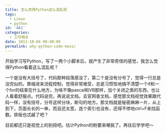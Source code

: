 ```yaml
---
title: 怎么觉得Python这么混乱呢
tags:
  - Linux
  - python
id: '461'
categories:
  - 工作相关
date: 2011-10-04 00:49:09
permalink: why-python-code-mess/
---
```


开始学习写Python，写了一两个小脚本后，就产生了非常奇怪的感觉，我怎么觉得Python看着这么混乱呢？

一个是没有大括号了，代码那种段落感没了，第二个是没有分号了，觉得一行总是没完似的。靠缩进来流程控制，觉得非常难受，总是习惯性地搞不清楚一个if和一个for的结束在什么地方，为啥不像pascal和VB那样，加个关闭之类的东西，也让人看着舒服点。代码说完，再说说文档，去官网查文档，感觉那文档视觉效果跟代码一样，没有括号，分号这样分块，断句的地方。那文档就是秘密麻麻一片，从上到下，页面长长的一串，而且还太宽，连个索引也没有，还得不停地ctrl+F来找函数。排版也忒鹾了吧？

目前都还只是视觉上的别扭吧。估计Python的粉要来嘲我了。再往后学学吧～